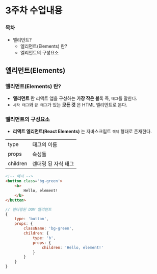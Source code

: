 # 3주차 수업내용
### 목차
- 엘리먼트?
    - 엘리먼트(Elements) 란?
    - 엘리먼트의 구성요소

## 엘리먼트(Elements)
### 엘리먼트(Elements) 란?
- **엘리먼트** 란 리액트 앱을 구성하는 **가장 작은 블**록 즉, ``태그``를 말한다.<br>
- ``시작 태그``와 ``끝 태그``가 있는 **모든 것** 은 HTML 엘리먼트로 본다.

### 엘리먼트의 구성요소
- **리액트 엘리먼트(React Elements)** 는 자바스크립트 ``객체`` 형태로 존재한다.

|||
|--|--|
|type|태그의 이름|
|props|속성들|
|children|렌더링 된 자식 태그|

```html
<!-- 예시 -->
<button class='bg-green'>
    <b>
        Hello, element!
    </b>
</button>
```
```javascript
// 렌더링된 DOM 엘리먼트
{
    type: 'button',
    props: {
        className: 'bg-green',
        children: {
            type: 'b',
            props: {
                children: 'Hello, element!'
            }
        }
    }
}
```

<!-- 
- 김경민/엘리먼트 렌더링
- 2024/Web Programing 03
- 김경민/컴포넌트와 Props
- 강의자료/04React_Component

리엑트 엘리멘트 = type과 props 필드로 구성된 객체로 정의됨
type = html 태그의 이름
props  = 그 외 속성들
자식 = children 사용
자식이란 
div>b 에서 b 같은 것들

전체를 바꾸지 않는 기법 - SPA, ajax

자바스크립트의 객체는 키 벨류 의 쌍
[ key : value ]

버츄얼 DOM = 리액트 엘리멘트로 
브라우저 DOM = DOM 엘리멘트로 

programing03에 바이너리 시계 

- pure 함수 란?
- 함수형 컴포넌트, 클래스형 컴포넌트 (김경민/컴포넌트와 props 에서 컴포넌트 만들기 참고)
ㄴ 일반 함수가 아님을 알리기 위해, 컴포넌트 임을 알리기위해 이름을 대문자로 시작한다
ㄴ 클래스형은 거의 안 쓴다
ㄴ Hook 을 사용함으로써 클래스형 컴포넌트는 사용하지 않는다
- 컴포넌트 합성, 추출
- Component Extraction 3개 해보기
- 댓글 컴포넌트 만들어보기


binary-clock - clock1, clock2 확인
-->